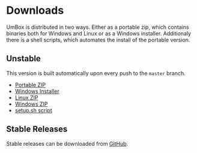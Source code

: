 # Downloads

UmBox is distributed in two ways. Either as a portable zip, which contains binaries
both for Windows and Linux or as a Windows installer. Additionaly there is a shell
scripts, which automates the install of the portable version.

## Unstable

This version is built automatically upon every push to the `master` branch.

- [Portable ZIP](https://umbox.tophat2d.dev/dl/umbox_portable.zip)
- [Windows Installer](https://umbox.tophat2d.dev/dl/umbox_install.exe)
- [Linux ZIP](https://umbox.tophat2d.dev/dl/umbox_linux.zip)
- [Windows ZIP](https://umbox.tophat2d.dev/dl/umbox_windows.zip)
- [setup.sh script](https://umbox.tophat2d.dev/dl/setup.sh)

## Stable Releases

Stable releases can be downloaded from [GitHub](https://github.com/marekmaskarinec/umbox/releases/).
